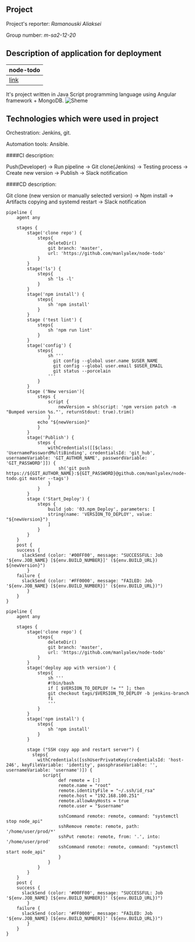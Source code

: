 Project
----
Project's reporter: *Ramanouski Aliaksei*

Group number: *m-sa2-12-20*

Description of application for deployment
----
|node-todo|
| :------------ |
|[link](https://github.com/manlyalex/node-todo)|
It's project written in Java Script programming language using Angular framework + MongoDB.
![Sheme](https://github.com/manlyalex/project/blob/master/sheme-03.jpg)

Technologies which were used in project
----
Orchestration: Jenkins, git.

Automation tools: Ansible.

####CI description:

Push(Developer) -> Run pipeline -> Git clone(Jenkins) -> Testing process -> Create new version -> Publish -> Slack notification

####CD description:

Git clone (new version or manually selected version) -> Npm install -> Artifacts copying and systemd restart -> Slack notification

```jenkinsfile
pipeline {
    agent any

    stages {
        stage('clone repo') {
            steps{
                deleteDir()
                git branch: 'master',
                url: 'https://github.com/manlyalex/node-todo'
            }
        }
        stage('ls') {
            steps{
                sh 'ls -l'
            }
        }
        stage('npm install') {
            steps{
                sh 'npm install'
            }
        }
        stage ('test lint') {
            steps{
                sh 'npm run lint'
            }
        }
        stage('config') {
            steps{
                sh '''
                  git config --global user.name $USER_NAME
                  git config --global user.email $USER_EMAIL
                  git status --porcelain
                '''
            }
        }
        stage ('New version'){
            steps {
                script {
                    newVersion = sh(script: 'npm version patch -m "Bumped version %s."', returnStdout: true).trim()
                }
            echo "${newVersion}"
            } 
        }
        stage('Publish') {
            steps {
                withCredentials([[$class: 'UsernamePasswordMultiBinding', credentialsId: 'git_hub', usernameVariable: 'GIT_AUTHOR_NAME', passwordVariable: 'GIT_PASSWORD']]) {
                    sh('git push https://${GIT_AUTHOR_NAME}:${GIT_PASSWORD}@github.com/manlyalex/node-todo.git master --tags')
                }
            }
        }
        stage ('Start_Deploy') {
            steps {
                build job: '03.npm_Deploy', parameters: [
                string(name: 'VERSION_TO_DEPLOY', value: "${newVersion}")
                ]
            }
        }
    }
    post {
    success {
      slackSend (color: '#00FF00', message: "SUCCESSFUL: Job '${env.JOB_NAME} [${env.BUILD_NUMBER}]' (${env.BUILD_URL}) ${newVersion}")
        }
    failure {
      slackSend (color: '#FF0000', message: "FAILED: Job '${env.JOB_NAME} [${env.BUILD_NUMBER}]' (${env.BUILD_URL})")
        }
    }
}
```

```jenkinsfile
pipeline {
    agent any

    stages {
        stage('clone repo') {
            steps{
                deleteDir()
                git branch: 'master',
                url: 'https://github.com/manlyalex/node-todo'
            }
        }
        stage('deploy app with version') {
            steps{
                sh '''
                #!bin/bash
                if [ $VERSION_TO_DEPLOY != "" ]; then
                git checkout tags/$VERSION_TO_DEPLOY -b jenkins-branch
                fi
                '''
            }
        }
        stage('npm install') {
            steps{
                sh 'npm install'
            }
        }
        
        stage ("SSH copy app and restart server") {
          steps{
            withCredentials([sshUserPrivateKey(credentialsId: 'host-246', keyFileVariable: 'identity', passphraseVariable: '', usernameVariable: 'username')]) {
              script{
                    def remote = [:]
                    remote.name = "root"
                    remote.identityFile = "~/.ssh/id_rsa"
                    remote.host = "192.168.100.251"
                    remote.allowAnyHosts = true
                    remote.user = "$username"
                    
                    sshCommand remote: remote, command: "systemctl stop node_api"
                    sshRemove remote: remote, path: '/home/user/prod/*'
                    sshPut remote: remote, from: '.', into: '/home/user/prod'
                    sshCommand remote: remote, command: "systemctl start node_api"
                    }    
                }
            }
        }
    }
    post {
    success {
      slackSend (color: '#00FF00', message: "SUCCESSFUL: Job '${env.JOB_NAME} [${env.BUILD_NUMBER}]' (${env.BUILD_URL})")
        }
    failure {
      slackSend (color: '#FF0000', message: "FAILED: Job '${env.JOB_NAME} [${env.BUILD_NUMBER}]' (${env.BUILD_URL})")
        }
    }
}
```

